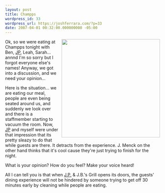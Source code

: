 ```yaml
---
layout: post
title: Champps
wordpress_id: 33
wordpress_url: https://joshferrara.com/?p=33
date: 2007-04-01 00:32:00.000000000 -05:00
---
```

<a href="http://photos1.blogger.com/x/blogger2/1892/135664769298385/1600/z/119884/bm-image-777029.jpg"><img src="http://photos1.blogger.com/x/blogger2/1892/135664769298385/1600/z/119884/bm-image-777029.jpg" style="margin: 0pt 0pt 10px 10px; float: right; cursor: pointer; width: 320px" border="0" /></a>

Ok, so we were eating at Champps tonight with Ben, <a href="http://jpbrumfield.com">JP</a>, Leah, Sarah... annnd I'm so sorry but I forgot everyone else's names! Anyway, we got into a discussion, and we need your opinion...

Here is the situation... we are eating our meal, people are even being seated around us, and suddenly we look over and there is a staffmember starting to vacuum the room. Now, <a href="http://jpbrumfield.com">JP</a> and myself were under that impression that its pretty sleazy to do that while guests are there. It detracts from the experience. J. Menck on the other hand thinks that it's cool cause they're just trying to finish for the night.

What is your opinion? How do you feel? Make your voice heard!

All I can tell you is that when <a href="http://jpbrumfield.com">J.P.</a> &amp; J.B.'s Grill opens its doors, the guests' dining experience will not be hindered by someone trying to get off 30 minutes early by cleaning while people are eating.
